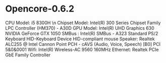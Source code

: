 # Opencore-0.6.2
CPU Model: i5 8300H \n
Chipset Model:
Intel(R) 300 Series Chipset Family LPC Controller (HM370) - A30D
GPU Model:
Intel(R) UHD Graphics 630
NVIDIA GeForce GTX 1050
SMBus : Intel(R) SMBus - A323
Standard PS/2 Keyboard
HID-Keyboard Device
HID-compliant mouse
Speaker: Realtek ALC255 @ Intel Cannon Point PCH - cAVS (Audio, Voice, Speech) [B0] PCI 5&0&0001
Wifi: Intel(R) Wireless-AC 9560 160MHz
Ethernet: Realtek PCIe GbE Family Controller
